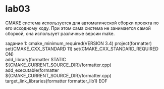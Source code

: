 # lab03

CMAKE система используется для автоматической сборки проекта по его исходному коду. При этом сама система не занимается самой сборкой, она использует различные версии make. 

задание 1:
 cmake_minimum_required(VERSION 3.4)
 project(formatter)
 set(CMAKE_CXX_STANDARD 11)
 set(CMAKE_CXX_STANDARD_REQUIRED ON)  
 add_library(formatter STATIC ${CMAKE_CURRENT_SOURCE_DIR}/formatter.cpp)
 add_executable(formatter ${CMAKE_CURRENT_SOURCE_DIR}/formatter.cpp)
 target_link_libraries(formatter formatter_lib1)
 EOF
